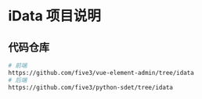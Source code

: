 # iData 项目说明

## 代码仓库
```bash
# 前端
https://github.com/five3/vue-element-admin/tree/idata
# 后端
https://github.com/five3/python-sdet/tree/idata
```
